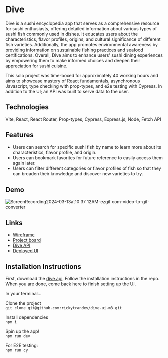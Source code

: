 # Dive  
Dive is a sushi encyclopedia app that serves as a comprehensive resource for sushi enthusiasts, offering detailed information about various types of sushi fish commonly used in dishes. It educates users about the characteristics, flavor profiles, origins, and cultural significance of different fish varieties. Additionally, the app promotes environmental awareness by providing information on sustainable fishing practices and seafood certifications. Overall, Dive aims to enhance users' sushi dining experiences by empowering them to make informed choices and deepen their appreciation for sushi cuisine.  

This solo project was time-boxed for approximately 40 working hours and aims to showcase mastery of React fundamentals, asynchronous Javascript, type checking with prop-types, and e2e testing with Cypress. In addition to the UI; an API was built to serve data to the user.

## Technologies  
Vite, React, React Router, Prop-types, Cypress, Express.js, Node, Fetch API

## Features  
- Users can search for specific sushi fish by name to learn more about its characteristics, flavor profile, and origin.
- Users can bookmark favorites for future reference to easily access them again later.
- Users can filter different categories or flavor profiles of fish so that they can broaden their knowledge and discover new varieties to try.

## Demo  
![ScreenRecording2024-03-13at10 37 12AM-ezgif com-video-to-gif-converter](https://github.com/rickytrandev/dive-ui-m3/assets/105529508/07c14154-84c9-4445-8729-bfe0f26d3467)



## Links
- [Wireframe](https://www.figma.com/file/sE0pYKO5LXQoJiVsXilXyC/%2Fdive?type=design&node-id=9-233&mode=design&t=E1RblALtItMPRIx2-0)
- [Project board](https://github.com/users/rickytrandev/projects/4/views/1)
- [Dive API](https://github.com/rickytrandev/dive-api-m3)
- [Deployed UI](https://dive-ui.vercel.app/)

## Installation Instructions
First, download the [dive api](https://github.com/rickytrandev/dive-api-m3). Follow the installation instructions in the repo. When you are done, come back here to finish setting up the UI.

In your terminal...

Clone the project  
`git clone git@github.com:rickytrandev/dive-ui-m3.git`  

Install dependencies  
`npm i`  

Spin up the app!  
`npm run dev`  

For E2E testing:  
`npm run cy`

